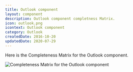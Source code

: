 ```yaml
---
title: Outlook component
layout: component
description: Outlook component completness Matrix.
icon: outlook.png
icontext: Outlook component
category: Outlook
createdDate: 2016-10-20
updatedDate: 2020-07-29
---
```


Here is the Completeness Matrix for the Outlook component.

![Completeness Matrix for the Outlook component](https://user-images.githubusercontent.com/16806832/88404425-8a95f400-cdd6-11ea-8712-127d526efbf9.png)
